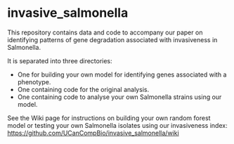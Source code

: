 # invasive_salmonella
This repository contains data and code to accompany our paper on identifying patterns of gene degradation associated with invasiveness in Salmonella. 

It is separated into three directories:
* One for building your own model for identifying genes associated with a phenotype.
* One containing code for the original analysis.
* One containing code to analyse your own Salmonella strains using our model.

See the Wiki page for instructions on building your own random forest model or testing your own Salmonella isolates using our invasiveness index:
https://github.com/UCanCompBio/invasive_salmonella/wiki
